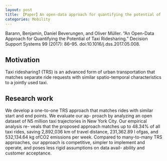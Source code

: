```yaml
---
layout: post
title: 【Paper】An open-data approach for quantifying the potential of taxi ridesharing
categories: Mobility
---
```


Barann, Benjamin, Daniel Beverungen, and Oliver Müller. “An Open-Data Approach for Quantifying the Potential of Taxi Ridesharing.” Decision Support Systems 99 (2017): 86–95. doi:10.1016/j.dss.2017.05.008.

## Motivation

Taxi ridesharing1 (TRS) is an advanced form of urban transportation that matches separate ride requests with similar spatio-temporal characteristics to a jointly used taxi.

## Research work

We develop a one-to-one TRS approach that matches rides with similar start and end points. We evaluate our ap- proach by analyzing an open dataset of N5 million taxi trajectories in New York City. Our empirical analysis re- veals that the proposed approach matches up to 48.34% of all taxi rides, saving 2,892,036 km of travel distance, 231,362.89 l ofgas, and 532,134.64 kg ofCO2 emissions per week. Compared to many-to-many TRS approaches, our approach is competitive, simpler to implement and operate, and poses less rigid assumptions on data avail- ability and customer acceptance.
